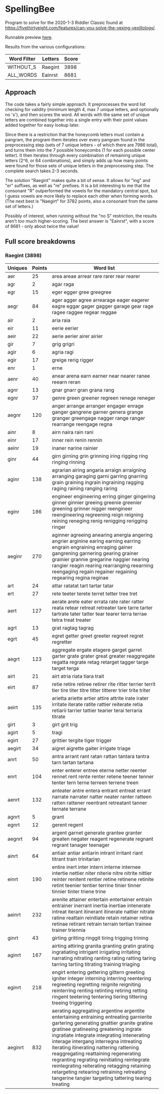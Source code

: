 # SpellingBee

Program to solve for the 2020-1-3 Riddler Classic found at https://fivethirtyeight.com/features/can-you-solve-the-vexing-vexillology/.

Runnable preview [here](http://htmlpreview.github.io/?https://github.com/nasderidaq/spellingBee/blob/master/spellingBee.html).

Results from the various configurations:

| Word Filter | Letters | Score |
|-------------|---------|-------|
| WITHOUT_S   | Raegint |  3898 |
| ALL_WORDS   | Eainrst |  8681 |

## Approach

The code takes a fairly simple approach. It preprocesses the word list checking for validity (minimum length 4, max 7 unique letters, and optionally no 's'), and then scores the word. All words with the same set of unique letters are combined together into a single entry with their point values added together for easy lookup later.

Since there is a restriction that the honeycomb letters must contain a pangram, the program them iterates over every pangram found in the preprocessing step (sets of 7 unique letters - of which there are 7986 total), and turns them into the 7 possible honeycombs (1 for each possible center letter). It then iterates through every combination of remaining unique letters (2^6, or 64 combinations), and simply adds up how many points were found for those sets of unique letters in the preprocessing step. The complete search takes 2-3 seconds.

The solution "Raegint" makes quite a bit of sense. It allows for "ing" and "er" suffixes, as well as "re" prefixes. It is a bit interesting to me that the consonant "R" outperformed the vowels for the mandatory central spot, but I guess vowels are more likely to replace each other when forming words. (The next best is "Naegirt" for 3782 points, also a consonant from the same set of letters.)

Possibly of interest, when running without the "no S" restriction, the results aren't *too* much higher-scoring. The best answer is "Eainrst", with a score of 8681 - only about twice the value!

## Full score breakdowns

### Raegint (3898)

| Uniques | Points | Word list
|---------|--------|----------
| aer     |     25 | area areae arrear rare rarer rear rearer
| agr     |      2 | agar raga
| egr     |     15 | eger egger gree greegree
| aegr    |     84 | ager agger agree arrearage eager eagerer eagre eggar gager gagger garage gear rage ragee raggee regear reggae
| air     |      2 | aria raia
| eir     |     11 | eerie eerier
| aeir    |     22 | aerie aerier airer airier
| gir     |      7 | grig grigri
| agir    |      6 | agria ragi
| egir    |     17 | greige rerig rigger
| enr     |      1 | erne
| aenr    |     40 | anear arena earn earner near nearer ranee reearn reran
| agnr    |     13 | gnar gnarr gran grana rang
| egnr    |     37 | genre green greener regreen renege reneger
| aegnr   |    120 | anger arrange arranger engager enrage ganger gangrene garner genera grange granger greengage nagger range ranger rearrange reengage regna
| ainr    |      8 | airn naira rain rani
| einr    |     17 | inner rein renin rennin
| aeinr   |     19 | inaner narine rainier
| ginr    |     44 | girn girning grin grinning iring rigging ring ringing rinning
| aginr   |    138 | agrarian airing angaria arraign arraigning arranging garaging garni garring gnarring grain graining ingrain ingraining ragging raging raining ranging raring
| eginr   |    186 | engineer engineering erring ginger gingering ginner ginnier greeing greenie greenier greening grinner nigger reengineer reengineering regreening reign reigning reining reneging renig renigging rerigging ringer
| aeginr  |    270 | aginner agreeing anearing anergia angering angrier arginine earing earning earring engrain engraining enraging gainer gangrening garnering gearing grainer grainier grannie gregarine naggier nearing rangier reagin rearing rearranging reearning reengaging regain regainer regaining regearing regina reginae
| art     |     24 | attar ratatat tart tartar tatar
| ert     |     27 | rete teeter terete terret tetter tree tret
| aert    |    127 | aerate arete eater errata rate rater ratter reata retear retreat retreater tare tarre tarter tartrate tater tatter tear tearer terra terrae tetra treat treater
| agrt    |     13 | grat ragtag tagrag
| egrt    |     45 | egret getter greet greeter regreet regret regretter
| aegrt   |    123 | aggregate ergate etagere garget garret garter grate grater great greater reaggregate regatta regrate retag retarget tagger targe target terga
| airt    |     21 | airt atria riata tiara trait
| eirt    |     87 | retie retire retiree retirer rite ritter terrier territ tier tire titer titre titter titterer trier trite triter
| aeirt   |    135 | arietta ariette artier attire attrite irate irater irritate iterate ratite rattier reiterate retia retiarii tarrier tattier tearier terai terraria titrate
| girt    |      3 | girt grit trig
| agirt   |      5 | tragi
| egirt   |     27 | grittier tergite tiger trigger
| aegirt  |     34 | aigret aigrette gaiter irrigate triage
| anrt    |     50 | antra arrant rant ratan rattan tantara tantra tarn tartan tartana
| enrt    |    104 | enter enterer entree eterne netter reenter rennet rent rente renter retene teener tenner tenter tern terne terreen terrene treen
| aenrt   |    132 | anteater antre entera entrant entreat errant narrate narrater natter neater ranter ratteen ratten rattener reentrant retreatant tanner ternate terrane
| agnrt   |      5 | grant
| egnrt   |     12 | gerent regent
| aegnrt  |     94 | argent garnet generate grantee granter greaten negater reagent regenerate regnant regrant tanager teenager
| ainrt   |     64 | antiair antiar antiarin intrant irritant riant titrant train trinitarian
| einrt   |    190 | entire inert inter intern interne internee intertie nettier niter niterie nitre nitrite nittier reinter renitent rentier retine retinene retinite retint teenier tentier terrine tinier tinner tinnier tinter triene trine
| aeinrt  |    232 | arenite attainer entertain entertainer entrain entrainer inerrant inertia inertiae intenerate intreat iterant itinerant itinerate nattier nitrate ratine reattain reinitiate retain retainer retina retinae retirant retrain terrain tertian trainee trainer triennia
| ginrt   |     43 | girting gritting ringgit tiring trigging trining
| aginrt  |    167 | airting attiring granita granting gratin grating ingratiating intrigant irrigating irritating narrating nitrating ranting rating ratting taring tarring tarting titrating training triaging
| eginrt  |    218 | engirt entering gettering gittern greeting igniter integer interning interring reentering regreeting regretting reignite reigniting reinterring renting retinting retiring retting ringent teetering tentering tiering tittering treeing triggering
| aeginrt |    832 | aerating aggregating argentine argentite entertaining entraining entreating garnierite gartering generating gnattier granite gratine gratinee gratineeing greatening ingrate ingratiate integrate integrating intenerating interage intergang interregna intreating iterating itinerating nattering rattening reaggregating reattaining regenerating regranting regrating reinitiating reintegrate reintegrating reiterating retagging retaining retargeting retearing retraining retreating tangerine tangier targeting tattering tearing treating
